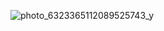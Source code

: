 ![photo_6323365112089525743_y](https://github.com/user-attachments/assets/4f432162-5a3c-4786-9fb8-85e86774b56e)